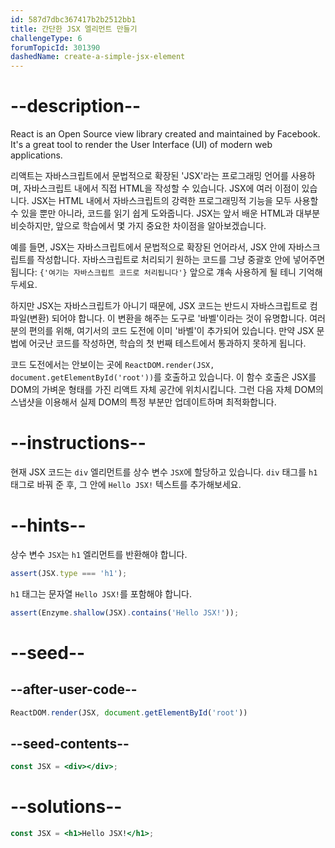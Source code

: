 ```yaml
---
id: 587d7dbc367417b2b2512bb1
title: 간단한 JSX 엘리먼트 만들기
challengeType: 6
forumTopicId: 301390
dashedName: create-a-simple-jsx-element
---
```


# --description--

React is an Open Source view library created and maintained by Facebook. It's a great tool to render the User Interface (UI) of modern web applications.

리액트는 자바스크립트에서 문법적으로 확장된 'JSX'라는 프로그래밍 언어를 사용하며, 자바스크립트 내에서 직접 HTML을 작성할 수 있습니다. JSX에 여러 이점이 있습니다. JSX는 HTML 내에서 자바스크립트의 강력한 프로그래밍적 기능을 모두 사용할 수 있을 뿐만 아니라, 코드를 읽기 쉽게 도와줍니다. JSX는 앞서 배운 HTML과 대부분 비슷하지만, 앞으로 학습에서 몇 가지 중요한 차이점을 알아보겠습니다.

예를 들면, JSX는 자바스크립트에서 문법적으로 확장된 언어라서, JSX 안에 자바스크립트를 작성합니다. 자바스크립트로 처리되기 원하는 코드를 그냥 중괄호 안에 넣어주면 됩니다: `{'여기는 자바스크립트 코드로 처리됩니다'}` 앞으로 걔속 사용하게 될 테니 기억해 두세요.

하지만 JSX는 자바스크립트가 아니기 때문에, JSX 코드는 반드시 자바스크립트로 컴파일(변환) 되어야 합니다. 이 변환을 해주는 도구로 '바벨'이라는 것이 유명합니다. 여러분의 편의를 위해, 여기서의 코드 도전에 이미 '바벨'이 추가되어 있습니다. 만약 JSX 문법에 어긋난 코드를 작성하면, 학습의 첫 번째 테스트에서 통과하지 못하게 됩니다.

코드 도전에서는 안보이는 곳에 `ReactDOM.render(JSX, document.getElementById('root'))`를 호출하고 있습니다. 이 함수 호출은 JSX를 DOM의 가벼운 형태를 가진 리액트 자체 공간에 위치시킵니다. 그런 다음 자체 DOM의 스냅샷을 이용해서 실제 DOM의 특정 부분만 업데이트하며 최적화합니다.

# --instructions--

현재 JSX 코드는 `div` 엘리먼트를 상수 변수 `JSX`에 할당하고 있습니다. `div` 태그를 `h1` 태그로 바꿔 준 후, 그 안에 `Hello JSX!` 텍스트를 추가해보세요.

# --hints--

상수 변수 `JSX`는 `h1` 엘리먼트를 반환해야 합니다.

```js
assert(JSX.type === 'h1');
```

`h1` 태그는 문자열 `Hello JSX!`를 포함해야 합니다.

```js
assert(Enzyme.shallow(JSX).contains('Hello JSX!'));
```

# --seed--

## --after-user-code--

```jsx
ReactDOM.render(JSX, document.getElementById('root'))
```

## --seed-contents--

```jsx
const JSX = <div></div>;
```

# --solutions--

```jsx
const JSX = <h1>Hello JSX!</h1>;
```
